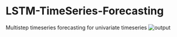 # LSTM-TimeSeries-Forecasting
Multistep timeseries forecasting for univariate timeseries
![output](https://user-images.githubusercontent.com/60859449/155307620-534fc36b-1345-4460-b5ee-96aa08d671b3.png)
